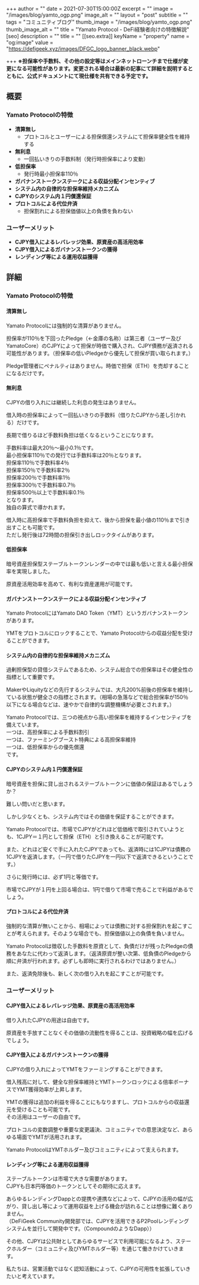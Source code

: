 +++
author = ""
date = 2021-07-30T15:00:00Z
excerpt = ""
image = "/images/blog/yamto_ogp.png"
image_alt = ""
layout = "post"
subtitle = ""
tags = "コミュニティブログ"
thumb_image = "/images/blog/yamto_ogp.png"
thumb_image_alt = ""
title = "Yamato Protocol - DeFi経験者向けの特徴解説"
[seo]
description = ""
title = ""
[[seo.extra]]
keyName = "property"
name = "og:image"
value = "https://defigeek.xyz/images/DFGC_logo_banner_black.webp"

+++
**※担保率や手数料、その他の設定等はメインネットローンチまで仕様が変更になる可能性があります。変更される場合は最新の記事にて詳細を説明するとともに、公式ドキュメントにて現仕様を共有できる予定です。**

## 概要

### **Yamato Protocolの特徴**

* **清算無し**
  * プロトコルとユーザーによる担保償還システムにて担保率健全性を維持する
* **無利息**
  * 一回払いきりの手数料制（発行時担保率により変動）
* **低担保率**
  * 発行時最小担保率110％
* **ガバナンストークンステークによる収益分配インセンティブ**
* **システム内の自律的な担保率維持メカニズム**
* **CJPYのシステム内１円償還保証**
* **プロトコルによる代位弁済**
  * 担保割れによる担保価値以上の負債を負わない

### ユーザーメリット

* **CJPY借入によるレバレッジ効果、原資産の高活用効率**
* **CJPY借入によるガバナンストークンの獲得**
* **レンディング等による運用収益獲得**

## 詳細

### **Yamato Protocolの特徴**

#### **清算無し**

Yamato Protocolには強制的な清算がありません。

担保率が110％を下回ったPledge（←金庫の名称）は第三者（ユーザー及びYamatoCore）のCJPYによって担保が時価で購入され、CJPY債務が返済される可能性があります。（担保率の低いPledgeから優先して担保が買い取られます。）

Pledge管理者にペナルティはありません。時価で担保（ETH）を売却することになるだけです。

#### **無利息**

CJPYの借り入れには継続した利息の発生はありません。

借入時の担保率によって一回払いきりの手数料（借りたCJPYから差し引かれる）だけです。

長期で借りるほど手数料負担は低くなるということになります。

手数料率は最大20％～最小0.1％です。  
最小担保率110％での発行では手数料率は20％となります。  
担保率110％で手数料率4％  
担保率150％で手数料率2％  
担保率200％で手数料率1％  
担保率300％で手数料率0.7％  
担保率500％以上で手数料率0.1％  
となります。  
独自の算式で導かれます。

借入時に高担保率で手数料負担を抑えて、後から担保を最小値の110％まで引き出すことも可能です。  
ただし発行後は72時間の担保引き出しロックタイムがあります。

#### **低担保率**

暗号資産担保型ステーブルトークンレンダーの中では最も低いと言える最小担保率を実現しました。

原資産活用効率を高めて、有利な資産運用が可能です。

#### **ガバナンストークンステークによる収益分配インセンティブ**

Yamato ProtocolにはYamato DAO Token（YMT）というガバナンストークンがあります。

YMTをプロトコルにロックすることで、Yamato Protocolからの収益分配を受けることができます。

#### **システム内の自律的な担保率維持メカニズム**

過剰担保型の貸借システムであるため、システム総合での担保率はその健全性の指標として重要です。

MakerやLiquityなどの先行するシステムでは、大凡200%前後の担保率を維持している状態が健全さの指標とされます。（相場の急落などで総合担保率が150％以下になる場合などは、速やかで自律的な調整機構が必要とされます。）

Yamato Protocolでは、三つの視点から高い担保率を維持するインセンティブを備えています。  
一つは、高担保率による手数料割引  
一つは、ファーミングブースト特典による高担保率維持  
一つは、低担保率からの優先償還  
です。

#### **CJPYのシステム内１円償還保証**

暗号資産を担保に貸し出されるステーブルトークンに価値の保証はあるでしょうか？

難しい問いだと思います。

しかし少なくとも、システム内ではその価値を保証することができます。

Yamato Protocolでは、市場でCJPYがどれほど低価格で取引されていようとも、1CJPY＝１円として担保（ETH）と引き換えることが可能です。

また、どれほど安くで手に入れたCJPYであっても、返済時には1CJPYは債務の1CJPYを返済します。（一円で借りたCJPYを一円以下で返済できるということです。）

さらに発行時には、必ず1円と等価です。

市場でCJPYが１円を上回る場合は、1円で借りて市場で売ることで利益があるでしょう。

#### **プロトコルによる代位弁済**

強制的な清算が無いことから、相場によっては債務に対する担保割れを起こすことが考えられます。そのような場合でも、担保価値以上の負債を負いません。

Yamato Protocolは徴収した手数料を原資として、負債だけが残ったPledgeの債務をあなたに代わって返済します。（返済原資が整い次第、低負債のPledgeから順に弁済が行われます。必ずしも即時に実行されるわけではありません。）

また、返済免除後も、新しく次の借り入れを起こすことが可能です。

### ユーザーメリット

#### **CJPY借入によるレバレッジ効果、原資産の高活用効率**

借り入れたCJPYの用途は自由です。

原資産を手放すことなくその価値の流動性を得ることは、投資戦略の幅を広げるでしょう。

#### **CJPY借入によるガバナンストークンの獲得**

CJPYの借り入れによってYMTをファーミングすることができます。

借入残高に対して、健全な担保率維持とYMTトークンロックによる倍率ボーナスでYMT獲得効率が上昇します。

YMTの獲得は追加の利益を得ることにもなりますし、プロトコルからの収益還元を受けることも可能です。  
その活用はユーザーの自由です。

プロトコルの変数調整や重要な変更議決、コミュニティでの意思決定など、あらゆる場面でYMTが活用されます。

Yamato ProtocolはYMTホルダー及びコミュニティによって支えられます。

#### **レンディング等による運用収益獲得**

ステーブルトークンは市場で大きな需要があります。  
CJPYも日本円等価のトークンとしてその期待に応えます。

あらゆるレンディングDappとの提携や連携などによって、CJPYの活用の幅が広がり、貸し出し等によって運用収益を上げる機会が訪れることは想像に難くありません。  
（DeFiGeek Community開発部では、CJPYを活用できるP2Poolレンディングシステムを並行して開発中です。（CompoundのようなDapp））

その他、CJPYは公共財としてあらゆるサービスで利用可能になるよう、ステークホルダー（コミュニティ及びYMTホルダー等）を通じて働きかけていきます。

私たちは、営業活動ではなく認知活動によって、CJPYの可用性を拡張していきたいと考えています。